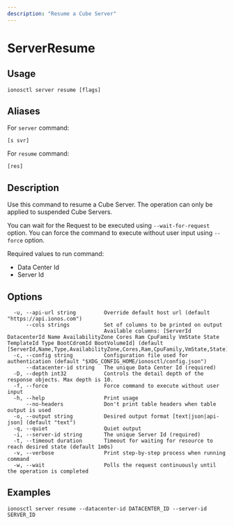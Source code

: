 ```yaml
---
description: "Resume a Cube Server"
---
```


# ServerResume

## Usage

```text
ionosctl server resume [flags]
```

## Aliases

For `server` command:

```text
[s svr]
```

For `resume` command:

```text
[res]
```

## Description

Use this command to resume a Cube Server. The operation can only be applied to suspended Cube Servers.

You can wait for the Request to be executed using `--wait-for-request` option. You can force the command to execute without user input using `--force` option.

Required values to run command:

* Data Center Id
* Server Id

## Options

```text
  -u, --api-url string         Override default host url (default "https://api.ionos.com")
      --cols strings           Set of columns to be printed on output 
                               Available columns: [ServerId DatacenterId Name AvailabilityZone Cores Ram CpuFamily VmState State TemplateId Type BootCdromId BootVolumeId] (default [ServerId,Name,Type,AvailabilityZone,Cores,Ram,CpuFamily,VmState,State])
  -c, --config string          Configuration file used for authentication (default "$XDG_CONFIG_HOME/ionosctl/config.json")
      --datacenter-id string   The unique Data Center Id (required)
  -D, --depth int32            Controls the detail depth of the response objects. Max depth is 10.
  -f, --force                  Force command to execute without user input
  -h, --help                   Print usage
      --no-headers             Don't print table headers when table output is used
  -o, --output string          Desired output format [text|json|api-json] (default "text")
  -q, --quiet                  Quiet output
  -i, --server-id string       The unique Server Id (required)
  -t, --timeout duration       Timeout for waiting for resource to reach desired state (default 1m0s)
  -v, --verbose                Print step-by-step process when running command
  -w, --wait                   Polls the request continuously until the operation is completed
```

## Examples

```text
ionosctl server resume --datacenter-id DATACENTER_ID --server-id SERVER_ID
```

